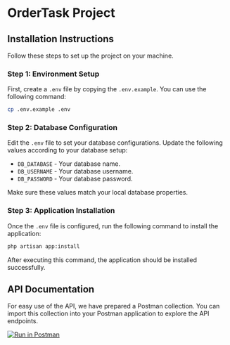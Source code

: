 
# OrderTask Project

## Installation Instructions

Follow these steps to set up the project on your machine.

### Step 1: Environment Setup

First, create a `.env` file by copying the `.env.example`. You can use the following command:

```bash
cp .env.example .env
```

### Step 2: Database Configuration

Edit the `.env` file to set your database configurations. Update the following values according to your database setup:

- `DB_DATABASE` - Your database name.
- `DB_USERNAME` - Your database username.
- `DB_PASSWORD` - Your database password.

Make sure these values match your local database properties.

### Step 3: Application Installation

Once the `.env` file is configured, run the following command to install the application:

```bash
php artisan app:install
```

After executing this command, the application should be installed successfully.

## API Documentation

For easy use of the API, we have prepared a Postman collection. You can import this collection into your Postman application to explore the API endpoints.

[![Run in Postman](https://run.pstmn.io/button.svg)](https://www.postman.com/crimson-astronaut-614147/workspace/order-demo/collection/your-collection-id?action=share&creator=5909341)


